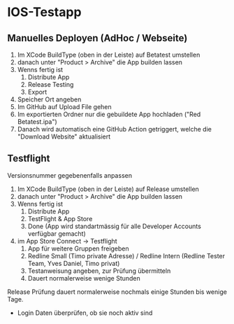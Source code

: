# IOS-Testapp

## Manuelles Deployen (AdHoc / Webseite)
1. Im XCode BuildType (oben in der Leiste) auf Betatest umstellen
2. danach unter "Product > Archive" die App builden lassen
3. Wenns fertig ist
   1. Distribute App
   2. Release Testing
   3. Export
4. Speicher Ort angeben
5. Im GitHub auf Upload File gehen
6. Im exportierten Ordner nur die gebuildete App hochladen ("Red Betatest.ipa")
7. Danach wird automatisch eine GitHub Action getriggert, welche die "Download Website" aktualisiert

## Testflight
Versionsnummer gegebenenfalls anpassen
1. Im XCode BuildType (oben in der Leiste) auf Release umstellen
2. danach unter "Product > Archive" die App builden lassen
3. Wenns fertig ist
   1. Distribute App
   2. TestFlight & App Store
   3. Done (App wird standartmässig für alle Developer Accounts verfügbar gemacht)
4. im App Store Connect -> Testflight
   1. App für weitere Gruppen freigeben
   2. Redline Small (Timo private Adresse) / Redline Intern (Redline Tester Team, Yves Daniel, Timo privat)
   3. Testanweisung angeben, zur Prüfung übermitteln
   4. Dauert normalerweise wenige Stunden

Release Prüfung dauert normalerweise nochmals einige Stunden bis wenige Tage.
 - Login Daten überprüfen, ob sie noch aktiv sind
